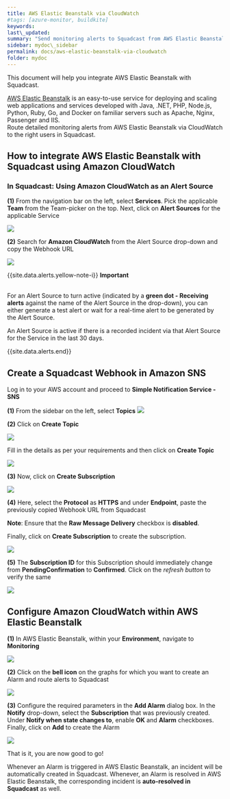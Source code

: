 ```yaml
---
title: AWS Elastic Beanstalk via CloudWatch
#tags: [azure-monitor, buildkite]
keywords: 
last\_updated: 
summary: "Send monitoring alerts to Squadcast from AWS Elastic Beanstalk via Amazon CloudWatch"
sidebar: mydoc\_sidebar
permalink: docs/aws-elastic-beanstalk-via-cloudwatch
folder: mydoc
---
```


This document will help you integrate AWS Elastic Beanstalk with Squadcast.

[AWS Elastic Beanstalk](https://aws.amazon.com/elasticbeanstalk/) is an easy-to-use service for deploying and scaling web applications and services developed with Java, .NET, PHP, Node.js, Python, Ruby, Go, and Docker on familiar servers such as Apache, Nginx, Passenger and IIS.<br/>
Route detailed monitoring alerts from AWS Elastic Beanstalk via CloudWatch to the right users in Squadcast.

## How to integrate AWS Elastic Beanstalk with Squadcast using Amazon CloudWatch

### In Squadcast: Using Amazon CloudWatch as an Alert Source

**(1)** From the navigation bar on the left, select **Services**. Pick the applicable **Team** from the Team-picker on the top. Next, click on **Alert Sources** for the applicable Service

![](../../.gitbook/assets/alert\_source\_1.png)

**(2)** Search for **Amazon CloudWatch** from the Alert Source drop-down and copy the Webhook URL

![](../../.gitbook/assets/aws\_1.png)

{{site.data.alerts.yellow-note-i}}
<b>Important</b><br/><br/>
<p>For an Alert Source to turn active (indicated by a <b>green dot - Receiving alerts</b> against the name of the Alert Source in the drop-down), you can either generate a test alert or wait for a real-time alert to be generated by the Alert Source.</p>
<p>An Alert Source is active if there is a recorded incident via that Alert Source for the Service in the last 30 days.</p>
{{site.data.alerts.end}}

## Create a Squadcast Webhook in Amazon SNS

Log in to your AWS account and proceed to **Simple Notification Service - SNS**

**(1)** From the sidebar on the left, select **Topics**
![](../../.gitbook/assets/aws\_2\_a.png)

**(2)** Click on **Create Topic**

![](../../.gitbook/assets/aws\_2\_b.png)

Fill in the details as per your requirements and then click on **Create Topic**

![](../../.gitbook/assets/aws\_2\_c.png)

**(3)** Now, click on **Create Subscription**

![](../../.gitbook/assets/aws\_3\_a.png)

**(4)** Here, select the **Protocol** as **HTTPS** and under **Endpoint**, paste the previously copied Webhook URL from Squadcast

**Note**: Ensure that the **Raw Message Delivery** checkbox is **disabled**.

Finally, click on **Create Subscription** to create the subscription.

![](../../.gitbook/assets/aws\_3\_b.png)

**(5)** The **Subscription ID** for this Subscription should immediately change from **PendingConfirmation** to **Confirmed**. Click on the *refresh button* to verify the same

![](../../.gitbook/assets/aws\_4\_a.png)

## Configure Amazon CloudWatch within AWS Elastic Beanstalk

**(1)** In AWS Elastic Beanstalk, within your **Environment**, navigate to **Monitoring**

![](../../.gitbook/assets/aws\_elastic\_1.png)

**(2)** Click on the **bell icon** on the graphs for which you want to create an Alarm and route alerts to Squadcast

![](../../.gitbook/assets/aws\_elastic\_2.png)

**(3)** Configure the required parameters in the **Add Alarm** dialog box. In the **Notify** drop-down, select the **Subscription** that was previously created. Under **Notify when state changes to**, enable **OK** and **Alarm** checkboxes. Finally, click on **Add** to create the Alarm

![](../../.gitbook/assets/aws\_elastic\_3.png)

That is it, you are now good to go! 

Whenever an Alarm is triggered in AWS Elastic Beanstalk, an incident will be automatically created in Squadcast. Whenever, an Alarm is resolved in AWS Elastic Beanstalk, the corresponding incident is **auto-resolved in Squadcast** as well.